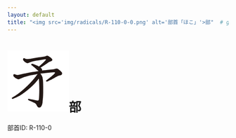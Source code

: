 ```yaml
---
layout: default
title: "<img src='img/radicals/R-110-0-0.png' alt='部首「ほこ」'>部"  # glyphをタイトルに使用
---
```


# <img src='img/radicals/R-110-0-0.png' alt='部首「ほこ」'>部
部首ID: R-110-0
